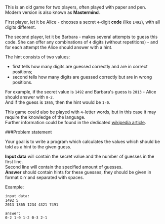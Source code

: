 <!-- #Title -->
This is an old game for two players, often played with paper and pen. Modern version is also known as **Mastermind**.

First player, let it be Alice - chooses a secret `4`-digit **code** (like `1492`), with all digits different.

The second player, let it be Barbara - makes several attempts to guess this code. She can offer any combinations
of `4` digits (without repetitions) - and for each attempt the Alice should answer with a hint.

The hint consists of two values:

- first tells how many digits are guessed correctly and are in correct positions;
- second tells how many digits are guessed correctly but are in wrong positions.

For example, if the secret value is `1492` and Barbara's guess is `2013` - Alice should answer with `0-2`.  
And if the guess is `1865`, then the hint would be `1-0`.

This game could also be played with `4`-letter words, but in this case it may require the knowledge of the language.  
Further information could be found in the dedicated [wikipedia article](http://en.wikipedia.org/wiki/Bulls_and_cows).

###Problem statement

Your goal is to write a program which calculates the values which should be told as a hint to the given guess.

**Input data** will contain the secret value and the number of guesses in the first line.  
Second line will contain the specified amount of guesses.  
**Answer** should contain hints for these guesses, they should be given in format `X-Y` and separated with spaces.

Example:

    input data:
	1492 5
	2013 1865 1234 4321 7491
	
	answer:
	0-2 1-0 1-2 0-3 2-1
